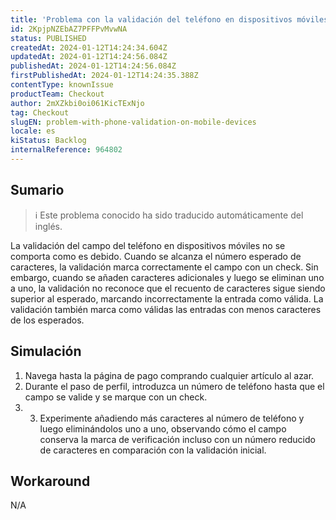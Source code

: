 ```yaml
---
title: 'Problema con la validación del teléfono en dispositivos móviles'
id: 2KpjpNZEbAZ7PFFPvMvwNA
status: PUBLISHED
createdAt: 2024-01-12T14:24:34.604Z
updatedAt: 2024-01-12T14:24:56.084Z
publishedAt: 2024-01-12T14:24:56.084Z
firstPublishedAt: 2024-01-12T14:24:35.388Z
contentType: knownIssue
productTeam: Checkout
author: 2mXZkbi0oi061KicTExNjo
tag: Checkout
slugEN: problem-with-phone-validation-on-mobile-devices
locale: es
kiStatus: Backlog
internalReference: 964802
---
```


## Sumario

>ℹ️ Este problema conocido ha sido traducido automáticamente del inglés.


La validación del campo del teléfono en dispositivos móviles no se comporta como es debido. Cuando se alcanza el número esperado de caracteres, la validación marca correctamente el campo con un check. Sin embargo, cuando se añaden caracteres adicionales y luego se eliminan uno a uno, la validación no reconoce que el recuento de caracteres sigue siendo superior al esperado, marcando incorrectamente la entrada como válida. La validación también marca como válidas las entradas con menos caracteres de los esperados.



## Simulación



1. Navega hasta la página de pago comprando cualquier artículo al azar.
2. Durante el paso de perfil, introduzca un número de teléfono hasta que el campo se valide y se marque con un check.
3. 3. Experimente añadiendo más caracteres al número de teléfono y luego eliminándolos uno a uno, observando cómo el campo conserva la marca de verificación incluso con un número reducido de caracteres en comparación con la validación inicial.


##

## Workaround


N/A





